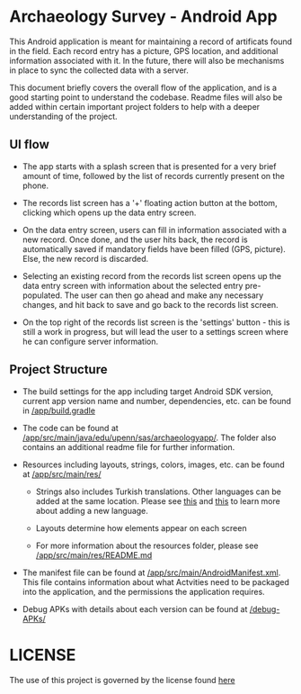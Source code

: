# Archaeology Survey - Android App

This Android application is meant for maintaining a record of artificats found in the field. Each record entry has a picture, GPS location, and additional information associated with it. In the future, there will also be mechanisms in place to sync the collected data with a server.

This document briefly covers the overall flow of the application, and is a good starting point to understand the codebase. Readme files will also be added within certain important project folders to help with a deeper understanding of the project.

## UI flow

- The app starts with a splash screen that is presented for a very brief amount of time, followed by the list of records currently present on the phone.

- The records list screen has a '+' floating action button at the bottom, clicking which opens up the data entry screen.

- On the data entry screen, users can fill in information associated with a new record. Once done, and the user hits back, the record is automatically saved if mandatory fields have been filled (GPS, picture). Else, the new record is discarded.

- Selecting an existing record from the records list screen opens up the data entry screen with information about the selected entry pre-populated. The user can then go ahead and make any necessary changes, and hit back to save and go back to the records list screen.

- On the top right of the records list screen is the 'settings' button - this is still a work in progress, but will lead the user to a settings screen where he can configure server information.

## Project Structure

- The build settings for the app including target Android SDK version, current app version name and number, dependencies, etc. can be found in [/app/build.gradle](https://github.com/anatolian/archaeological-survey-location-collector/blob/master/app/build.gradle)

- The code can be found at [/app/src/main/java/edu/upenn/sas/archaeologyapp/](https://github.com/anatolian/archaeological-survey-location-collector/tree/master/app/src/main/java/edu/upenn/sas/archaeologyapp). The folder also contains an additional readme file for further information.

- Resources including layouts, strings, colors, images, etc. can be found at [/app/src/main/res/](https://github.com/anatolian/archaeological-survey-location-collector/tree/master/app/src/main/res)

  - Strings also includes Turkish translations. Other languages can be added at the same location. Please see [this](https://github.com/anatolian/archaeological-survey-location-collector/issues/3) and [this](https://github.com/anatolian/archaeological-survey-location-collector/commit/d1706bf44bf62493ac0962476d1024c265510454) to learn more about adding a new language.
  
  - Layouts determine how elements appear on each screen
  
  - For more information about the resources folder, please see [/app/src/main/res/README.md](https://github.com/anatolian/archaeological-survey-location-collector/blob/eanvith/documentation/app/src/main/res/README.md)
  
- The manifest file can be found at [/app/src/main/AndroidManifest.xml](https://github.com/anatolian/archaeological-survey-location-collector/blob/master/app/src/main/AndroidManifest.xml). This file contains information about what Actvities need to be packaged into the application, and the permissions the application requires.

- Debug APKs with details about each version can be found at [/debug-APKs/](https://github.com/anatolian/archaeological-survey-location-collector/tree/master/debug-APKs)

# LICENSE

The use of this project is governed by the license found [here](https://github.com/anatolian/archaeological-survey-location-collector/blob/master/LICENSE)
